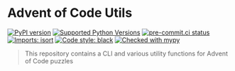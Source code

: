 # Advent of Code Utils

[![PyPI version](https://img.shields.io/pypi/v/aoc_utils)](https://pypi.org/project/aoc_utils/)
[![Supported Python Versions](https://img.shields.io/pypi/pyversions/aoc_utils)](https://pypi.org/project/aoc_utils/)
[![pre-commit.ci status](https://results.pre-commit.ci/badge/github/sgraaf/advent-of-code-utils/main.svg)](https://results.pre-commit.ci/latest/github/sgraaf/advent-of-code-utils/main)
[![Imports: isort](https://img.shields.io/badge/%20imports-isort-%231674b1?style=flat&labelColor=ef8336)](https://pycqa.github.io/isort/)
[![Code style: black](https://img.shields.io/badge/code%20style-black-000000.svg)](https://github.com/psf/black)
[![Checked with mypy](http://www.mypy-lang.org/static/mypy_badge.svg)](http://mypy-lang.org/)

> This repository contains a CLI and various utility functions for Advent of Code puzzles
